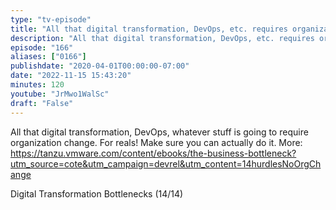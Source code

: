 ```yaml
---
type: "tv-episode"
title: "All that digital transformation, DevOps, etc. requires organization change - Tanzu Talk"
description: "All that digital transformation, DevOps, etc. requires organization change - Tanzu Talk"
episode: "166"
aliases: ["0166"]
publishdate: "2020-04-01T00:00:00-07:00"
date: "2022-11-15 15:43:20"
minutes: 120
youtube: "JrMwo1WalSc"
draft: "False"
---
```


All that digital transformation, DevOps, whatever stuff is going to require organization change. For reals! Make sure you can actually do it. More: https://tanzu.vmware.com/content/ebooks/the-business-bottleneck?utm_source=cote&utm_campaign=devrel&utm_content=14hurdlesNoOrgChange

Digital Transformation Bottlenecks (14/14)